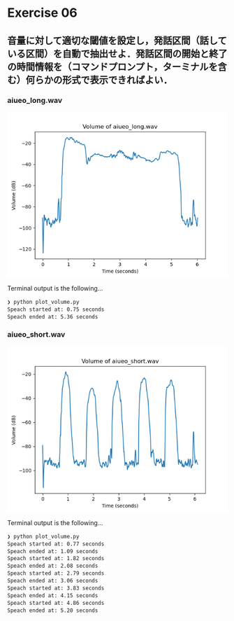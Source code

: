 # Exercise 06

## 音量に対して適切な閾値を設定し，発話区間（話している区間）を自動で抽出せよ．発話区間の開始と終了の時間情報を（コマンドプロンプト，ターミナルを含む）何らかの形式で表示できればよい．

### aiueo_long.wav

![](../ex5/plot-volume-long.png)

Terminal output is the following...

```bash
❯ python plot_volume.py
Speach started at: 0.75 seconds
Speach ended at: 5.36 seconds
```

### aiueo_short.wav

![](../ex5/plot-volume-short.png)

Terminal output is the following...

```bash
❯ python plot_volume.py
Speach started at: 0.77 seconds
Speach ended at: 1.09 seconds
Speach started at: 1.82 seconds
Speach ended at: 2.08 seconds
Speach started at: 2.79 seconds
Speach ended at: 3.06 seconds
Speach started at: 3.83 seconds
Speach ended at: 4.15 seconds
Speach started at: 4.86 seconds
Speach ended at: 5.20 seconds
```